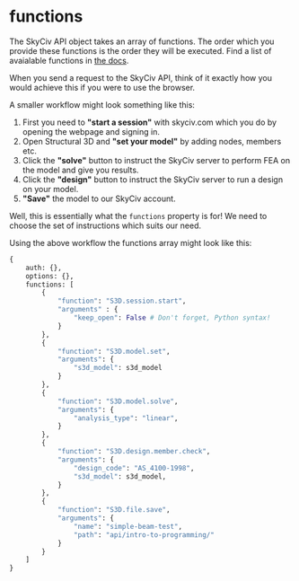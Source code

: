 # functions

The SkyCiv API object takes an array of functions. The order which you provide these functions is the order they will be executed. Find a list of avaialable functions in [the docs](https://skyciv.com/api/v3/docs/the-request-object#functions).

When you send a request to the SkyCiv API, think of it exactly how you would achieve this if you were to use the browser.

A smaller workflow might look something like this:
1. First you need to **"start a session"** with skyciv.com which you do by opening the webpage and signing in.
2. Open Structural 3D and **"set your model"** by adding nodes, members etc.
3. Click the **"solve"** button to instruct the SkyCiv server to perform FEA on the model and give you results.
4. Click the **"design"** button to instruct the SkyCiv server to run a design on your model.
5. **"Save"** the model to our SkyCiv account.

Well, this is essentially what the `functions` property is for! We need to choose the set of instructions which suits our need.

Using the above workflow the functions array might look like this:
```py
{
    auth: {},
    options: {},
    functions: [
        {
            "function": "S3D.session.start",
            "arguments" : {
                "keep_open": False # Don't forget, Python syntax!
            }
        },
        {
            "function": "S3D.model.set",
            "arguments": {
                "s3d_model": s3d_model
            }
        },
        {
            "function": "S3D.model.solve",
            "arguments": {
                "analysis_type": "linear",
            }
        },
        {
            "function": "S3D.design.member.check",
            "arguments": {
                "design_code": "AS_4100-1998",
                "s3d_model": s3d_model,
            }
        },
        {
            "function": "S3D.file.save",
            "arguments": {
                "name": "simple-beam-test",
                "path": "api/intro-to-programming/"
            }
        }
    ]
}
```